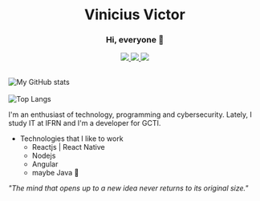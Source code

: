 <h1 align="center">Vinicius Victor</h1>

<div align="center">
  <h3>Hi, everyone 👋</h3>
  <a href="mailto:vinicius.victor.sm@gmail.com" target="_blank">
    <img src="https://img.shields.io/badge/Gmail-D14836?style=for-the-badge&logo=gmail&logoColor=white" />
  </a>
  <a href="https://twitter.com/martnght" target="_blank">
    <img src="https://img.shields.io/badge/Twitter-1DA1F2?style=for-the-badge&logo=twitter&logoColor=white" />
  </a>
  <a href="https://www.linkedin.com/in/vinicius5g/" target="_blank">
    <img src="https://img.shields.io/badge/LinkedIn-0077B5?style=for-the-badge&logo=linkedin&logoColor=white" />
  </a>
</div>

<br />

![My GitHub stats](https://github-readme-stats.vercel.app/api?username=martinsvinicius&show_icons=true&theme=radical)
<br />
<br />
![Top Langs](https://github-readme-stats.vercel.app/api/top-langs/?username=martinsvinicius&show_icons=true&theme=radical&layout=compact)

I'm an enthusiast of technology, programming and cybersecurity. Lately, I study IT at IFRN and I'm a developer for GCTI.

- Technologies that I like to work
  - Reactjs | React Native
  - Nodejs
  - Angular
  - maybe Java 😬

*"The mind that opens up to a new idea never returns to its original size."*
